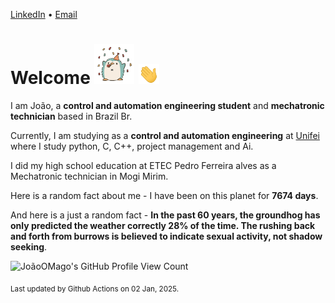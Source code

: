 [LinkedIn](https://www.linkedin.com/in/joão-pedro-gozzoli-b95641301/) &bull;
[Email](joaopedrogozzoli@gmail.com)

# Welcome <img src="happy.gif" height="64px" /> <img src="wave.gif" height="32px" />

I am João, a  **control and automation engineering student** and **mechatronic technician** based in Brazil Br.

Currently, I am studying as a **control and automation engineering** at [Unifei](https://unifei.edu.br) where I study python, C, C++, project management and Ai.

I did my high school education at ETEC Pedro Ferreira alves as a Mechatronic technician in Mogi Mirim.

Here is a random fact about me - I have been on this planet for **7674 days**.

And here is a just a random fact -  **In the past 60 years, the groundhog has only predicted the weather correctly 28% of the time. The rushing back and forth from burrows is believed to indicate sexual activity, not shadow seeking**.

![JoãoOMago's GitHub Profile View Count](https://komarev.com/ghpvc/?username=JoaoOMago)

<sub>Last updated by Github Actions on 02 Jan, 2025.</sub>
